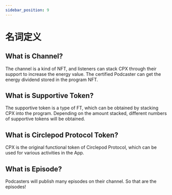 ```yaml
---
sidebar_position: 9
---
```


# 名词定义

## What is Channel?

The channel is a kind of NFT, and listeners can stack CPX through their support to increase the energy value. The certified Podcaster can get the energy dividend stored in the program NFT.

## What is Supportive Token?

The supportive token is a type of FT, which can be obtained by stacking CPX into the program. Depending on the amount stacked, different numbers of supportive tokens will be obtained.

## What is Circlepod Protocol Token?

CPX is the original functional token of Circlepod Protocol, which can be used for various activities in the App.

## What is Episode?

Podcasters will publish many episodes on their channel. So that are the episodes!
